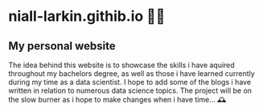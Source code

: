 # niall-larkin.githib.io 👨‍💻
## My personal website

The idea behind this website is to showcase the skills i have aquired throughout my bachelors degree, as well as those i have learned currently during my time as a data scientist.
I hope to add some of the blogs i have written in relation to numerous data science topics.
The project will be on the slow burner as i hope to make changes when i have time... 🕰️
